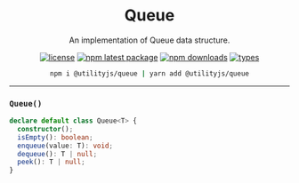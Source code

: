 <div align="center">
  <h1 align="center">
    Queue
  </h1>
</div>

<div align="center">

An implementation of Queue data structure.

[![license](https://img.shields.io/github/license/mimshins/utilityjs?color=212121&style=for-the-badge)](https://github.com/mimshins/utilityjs/blob/main/LICENSE)
[![npm latest package](https://img.shields.io/npm/v/@utilityjs/queue?color=212121&style=for-the-badge)](https://www.npmjs.com/package/@utilityjs/queue)
[![npm downloads](https://img.shields.io/npm/dm/@utilityjs/queue?color=212121&style=for-the-badge)](https://www.npmjs.com/package/@utilityjs/queue)
[![types](https://img.shields.io/npm/types/@utilityjs/queue?color=212121&style=for-the-badge)](https://www.npmjs.com/package/@utilityjs/queue)

```bash
npm i @utilityjs/queue | yarn add @utilityjs/queue
```

</div>

<hr>

### `Queue()`

```ts
declare default class Queue<T> {
  constructor();
  isEmpty(): boolean;
  enqueue(value: T): void;
  dequeue(): T | null;
  peek(): T | null;
}
```